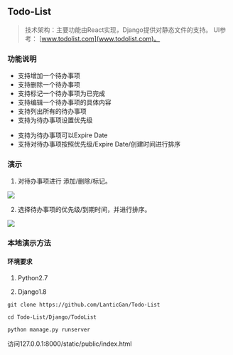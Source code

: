 ## Todo-List

> 技术架构：主要功能由React实现，Django提供对静态文件的支持。
> UI参考： [www.todolist.com](www.todolist.com)。

### 功能说明

- 支持增加一个待办事项
- 支持删除一个待办事项
- 支持标记一个待办事项为已完成
- 支持编辑一个待办事项的具体内容
- 支持列出所有的待办事项
- 支持为待办事项设置优先级
* 支持为待办事项可以Expire Date
* 支持对待办事项按照优先级/Expire Date/创建时间进行排序

### 演示

1. 对待办事项进行 添加/删除/标记。

![](https://github.com/LanticGan/Todo-List/Preview/F1.gif)

2. 选择待办事项的优先级/到期时间，并进行排序。

![](https://github.com/LanticGan/Todo-List/Preview/F2.gif)

### 本地演示方法

#### 环境要求

1. Python2.7

2. Django1.8

```
git clone https://github.com/LanticGan/Todo-List

cd Todo-List/Django/TodoList

python manage.py runserver
```

访问127.0.0.1:8000/static/public/index.html

